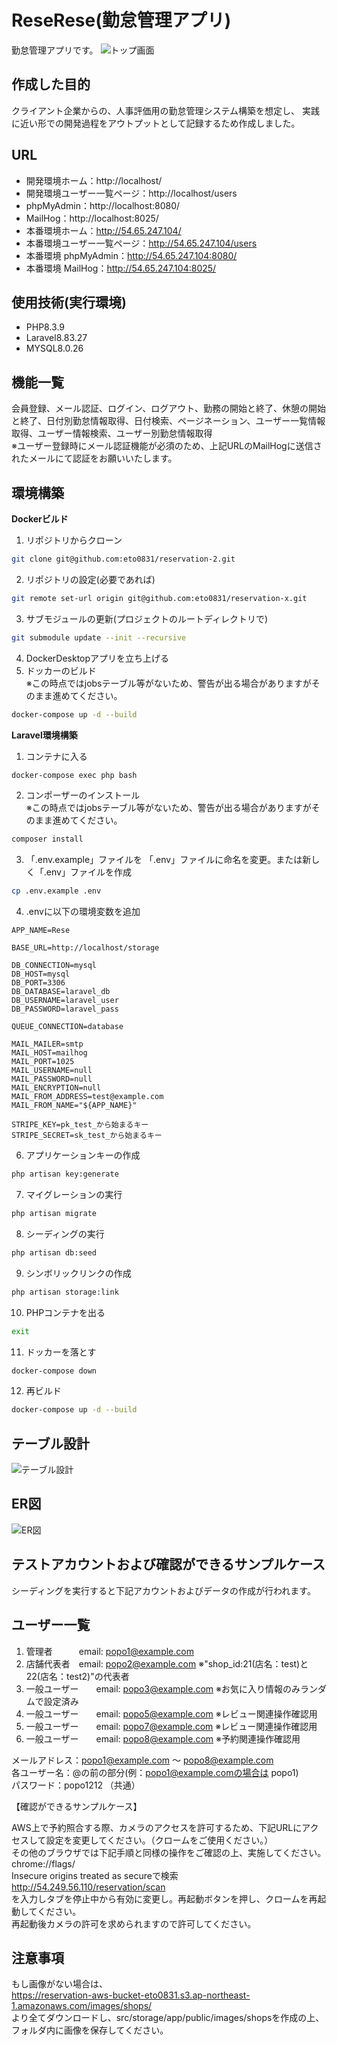 # ReseRese(勤怠管理アプリ)
勤怠管理アプリです。
![トップ画面](src/top.png)
## 作成した目的
クライアント企業からの、人事評価用の勤怠管理システム構築を想定し、
実践に近い形での開発過程をアウトプットとして記録するため作成しました。

## URL
- 開発環境ホーム：http://localhost/
- 開発環境ユーザー一覧ページ：http://localhost/users
- phpMyAdmin：http://localhost:8080/
- MailHog：http://localhost:8025/
- 本番環境ホーム：http://54.65.247.104/
- 本番環境ユーザー一覧ページ：http://54.65.247.104/users
- 本番環境 phpMyAdmin：http://54.65.247.104:8080/
- 本番環境 MailHog：http://54.65.247.104:8025/

## 使用技術(実行環境)
- PHP8.3.9
- Laravel8.83.27
- MYSQL8.0.26

## 機能一覧
会員登録、メール認証、ログイン、ログアウト、勤務の開始と終了、休憩の開始と終了、日付別勤怠情報取得、日付検索、ページネーション、ユーザー一覧情報取得、ユーザー情報検索、ユーザー別勤怠情報取得  
※ユーザー登録時にメール認証機能が必須のため、上記URLのMailHogに送信されたメールにて認証をお願いいたします。

## 環境構築
**Dockerビルド**
1. リポジトリからクローン
```bash
git clone git@github.com:eto0831/reservation-2.git
```
2. リポジトリの設定(必要であれば)
```bash
git remote set-url origin git@github.com:eto0831/reservation-x.git
```
3. サブモジュールの更新(プロジェクトのルートディレクトリで)
```bash
git submodule update --init --recursive
```
4. DockerDesktopアプリを立ち上げる
5. ドッカーのビルド  
※この時点ではjobsテーブル等がないため、警告が出る場合がありますがそのまま進めてください。  
```bash
docker-compose up -d --build
```
**Laravel環境構築**
1. コンテナに入る
```bash
docker-compose exec php bash
```
2. コンポーザーのインストール  
※この時点ではjobsテーブル等がないため、警告が出る場合がありますがそのまま進めてください。  
```bash
composer install
```
3. 「.env.example」ファイルを 「.env」ファイルに命名を変更。または新しく「.env」ファイルを作成
```bash
cp .env.example .env
```
4. .envに以下の環境変数を追加
``` text
APP_NAME=Rese

BASE_URL=http://localhost/storage

DB_CONNECTION=mysql
DB_HOST=mysql
DB_PORT=3306
DB_DATABASE=laravel_db
DB_USERNAME=laravel_user
DB_PASSWORD=laravel_pass

QUEUE_CONNECTION=database

MAIL_MAILER=smtp
MAIL_HOST=mailhog
MAIL_PORT=1025
MAIL_USERNAME=null
MAIL_PASSWORD=null
MAIL_ENCRYPTION=null
MAIL_FROM_ADDRESS=test@example.com
MAIL_FROM_NAME="${APP_NAME}"

STRIPE_KEY=pk_test_から始まるキー
STRIPE_SECRET=sk_test_から始まるキー
```

6. アプリケーションキーの作成
``` bash
php artisan key:generate
```

7. マイグレーションの実行
``` bash
php artisan migrate
```

8. シーディングの実行
``` bash
php artisan db:seed
```
9. シンボリックリンクの作成
```bash
php artisan storage:link
```
10.  PHPコンテナを出る
```bash
exit
```
11. ドッカーを落とす
```bash
docker-compose down
```
12. 再ビルド
```bash
docker-compose up -d --build
```


## テーブル設計
![テーブル設計](src/table.png)

## ER図
![ER図](Rese.png)

## テストアカウントおよび確認ができるサンプルケース
シーディングを実行すると下記アカウントおよびデータの作成が行われます。

## ユーザー一覧
1. 管理者　　　email: popo1@example.com
2. 店舗代表者　email: popo2@example.com ※"shop_id:21(店名：test)と22(店名：test2)"の代表者
3. 一般ユーザー　　email: popo3@example.com  ※お気に入り情報のみランダムで設定済み
4. 一般ユーザー　　email: popo5@example.com  ※レビュー関連操作確認用
5. 一般ユーザー　　email: popo7@example.com  ※レビュー関連操作確認用
6. 一般ユーザー　　email: popo8@example.com  ※予約関連操作確認用

メールアドレス：popo1@example.com ～ popo8@example.com  
各ユーザー名：@の前の部分(例：popo1@example.comの場合は popo1)  
パスワード：popo1212 （共通）  

【確認ができるサンプルケース】  

AWS上で予約照合する際、カメラのアクセスを許可するため、下記URLにアクセスして設定を変更してください。（クロームをご使用ください。）  
その他のブラウザでは下記手順と同様の操作をご確認の上、実施してください。  
chrome://flags/  
Insecure origins treated as secureで検索  
http://54.249.56.110/reservation/scan  
を入力しタブを停止中から有効に変更し。再起動ボタンを押し、クロームを再起動してください。  
再起動後カメラの許可を求められますので許可してください。  

## 注意事項

もし画像がない場合は、  
https://reservation-aws-bucket-eto0831.s3.ap-northeast-1.amazonaws.com/images/shops/  
より全てダウンロードし、src/storage/app/public/images/shopsを作成の上、フォルダ内に画像を保存してください。  

